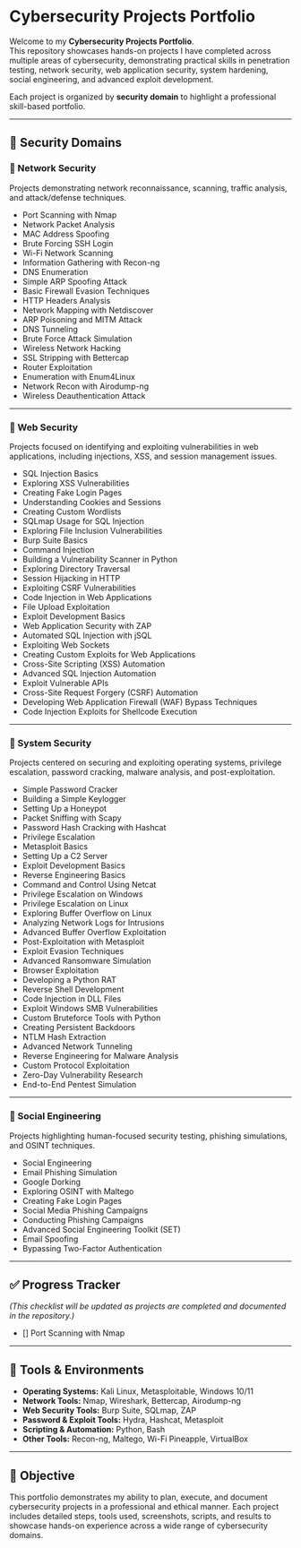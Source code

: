 # Cybersecurity Projects Portfolio

Welcome to my **Cybersecurity Projects Portfolio**.  
This repository showcases hands-on projects I have completed across multiple areas of cybersecurity, demonstrating practical skills in penetration testing, network security, web application security, system hardening, social engineering, and advanced exploit development.  

Each project is organized by **security domain** to highlight a professional skill-based portfolio.

---

## 📂 Security Domains

### 🔹 Network Security
Projects demonstrating network reconnaissance, scanning, traffic analysis, and attack/defense techniques.
- Port Scanning with Nmap  
- Network Packet Analysis  
- MAC Address Spoofing  
- Brute Forcing SSH Login  
- Wi-Fi Network Scanning  
- Information Gathering with Recon-ng  
- DNS Enumeration  
- Simple ARP Spoofing Attack  
- Basic Firewall Evasion Techniques  
- HTTP Headers Analysis  
- Network Mapping with Netdiscover  
- ARP Poisoning and MITM Attack  
- DNS Tunneling  
- Brute Force Attack Simulation  
- Wireless Network Hacking  
- SSL Stripping with Bettercap  
- Router Exploitation  
- Enumeration with Enum4Linux  
- Network Recon with Airodump-ng  
- Wireless Deauthentication Attack  

---

### 🔹 Web Security
Projects focused on identifying and exploiting vulnerabilities in web applications, including injections, XSS, and session management issues.
- SQL Injection Basics  
- Exploring XSS Vulnerabilities  
- Creating Fake Login Pages  
- Understanding Cookies and Sessions  
- Creating Custom Wordlists  
- SQLmap Usage for SQL Injection  
- Exploring File Inclusion Vulnerabilities  
- Burp Suite Basics  
- Command Injection  
- Building a Vulnerability Scanner in Python  
- Exploring Directory Traversal  
- Session Hijacking in HTTP  
- Exploiting CSRF Vulnerabilities  
- Code Injection in Web Applications  
- File Upload Exploitation  
- Exploit Development Basics  
- Web Application Security with ZAP  
- Automated SQL Injection with jSQL  
- Exploiting Web Sockets  
- Creating Custom Exploits for Web Applications  
- Cross-Site Scripting (XSS) Automation  
- Advanced SQL Injection Automation  
- Exploit Vulnerable APIs  
- Cross-Site Request Forgery (CSRF) Automation  
- Developing Web Application Firewall (WAF) Bypass Techniques  
- Code Injection Exploits for Shellcode Execution  

---

### 🔹 System Security
Projects centered on securing and exploiting operating systems, privilege escalation, password cracking, malware analysis, and post-exploitation.
- Simple Password Cracker  
- Building a Simple Keylogger  
- Setting Up a Honeypot  
- Packet Sniffing with Scapy  
- Password Hash Cracking with Hashcat  
- Privilege Escalation  
- Metasploit Basics  
- Setting Up a C2 Server  
- Exploit Development Basics  
- Reverse Engineering Basics  
- Command and Control Using Netcat  
- Privilege Escalation on Windows  
- Privilege Escalation on Linux  
- Exploring Buffer Overflow on Linux  
- Analyzing Network Logs for Intrusions  
- Advanced Buffer Overflow Exploitation  
- Post-Exploitation with Metasploit  
- Exploit Evasion Techniques  
- Advanced Ransomware Simulation  
- Browser Exploitation  
- Developing a Python RAT  
- Reverse Shell Development  
- Code Injection in DLL Files  
- Exploit Windows SMB Vulnerabilities  
- Custom Bruteforce Tools with Python  
- Creating Persistent Backdoors  
- NTLM Hash Extraction  
- Advanced Network Tunneling  
- Reverse Engineering for Malware Analysis  
- Custom Protocol Exploitation  
- Zero-Day Vulnerability Research  
- End-to-End Pentest Simulation  

---

### 🔹 Social Engineering
Projects highlighting human-focused security testing, phishing simulations, and OSINT techniques.
- Social Engineering  
- Email Phishing Simulation  
- Google Dorking  
- Exploring OSINT with Maltego  
- Creating Fake Login Pages  
- Social Media Phishing Campaigns  
- Conducting Phishing Campaigns  
- Advanced Social Engineering Toolkit (SET)  
- Email Spoofing  
- Bypassing Two-Factor Authentication  

---

## ✅ Progress Tracker
*(This checklist will be updated as projects are completed and documented in the repository.)*  

- [] Port Scanning with Nmap  


---

## 🔧 Tools & Environments
- **Operating Systems:** Kali Linux, Metasploitable, Windows 10/11  
- **Network Tools:** Nmap, Wireshark, Bettercap, Airodump-ng  
- **Web Security Tools:** Burp Suite, SQLmap, ZAP  
- **Password & Exploit Tools:** Hydra, Hashcat, Metasploit  
- **Scripting & Automation:** Python, Bash  
- **Other Tools:** Recon-ng, Maltego, Wi-Fi Pineapple, VirtualBox  

---

## 🎯 Objective
This portfolio demonstrates my ability to plan, execute, and document cybersecurity projects in a professional and ethical manner. Each project includes detailed steps, tools used, screenshots, scripts, and results to showcase hands-on experience across a wide range of cybersecurity domains.
